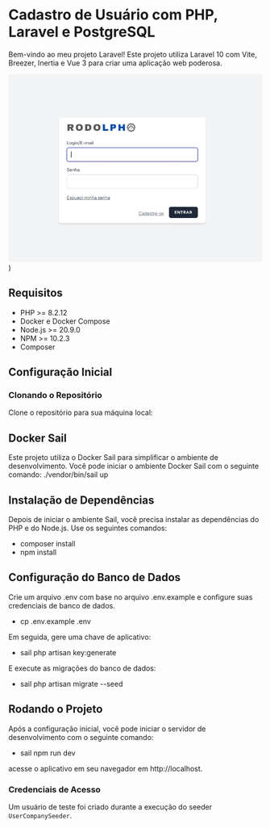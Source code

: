 # Cadastro de Usuário com PHP, Laravel e PostgreSQL

Bem-vindo ao meu projeto Laravel! Este projeto utiliza Laravel 10 com Vite, Breezer, Inertia e Vue 3 para criar uma aplicação web poderosa.

![Logo da minha aplicação](public/images/screem-login.jpg))

## Requisitos

- PHP >= 8.2.12
- Docker e Docker Compose
- Node.js >= 20.9.0
- NPM >= 10.2.3
- Composer

## Configuração Inicial

### Clonando o Repositório

Clone o repositório para sua máquina local:


## Docker Sail
Este projeto utiliza o Docker Sail para simplificar o ambiente de desenvolvimento. Você pode iniciar o ambiente Docker Sail com o seguinte comando:
./vendor/bin/sail up

## Instalação de Dependências
Depois de iniciar o ambiente Sail, você precisa instalar as dependências do PHP e do Node.js. Use os seguintes comandos:

- composer install
- npm install

## Configuração do Banco de Dados
Crie um arquivo .env com base no arquivo .env.example e configure suas credenciais de banco de dados.
- cp .env.example .env

Em seguida, gere uma chave de aplicativo:
- sail php artisan key:generate

E execute as migrações do banco de dados:
- sail php artisan migrate --seed

## Rodando o Projeto
Após a configuração inicial, você pode iniciar o servidor de desenvolvimento com o seguinte comando:
- sail npm run dev

acesse o aplicativo em seu navegador em http://localhost.

### Credenciais de Acesso

Um usuário de teste foi criado durante a execução do seeder `UserCompanySeeder`.





